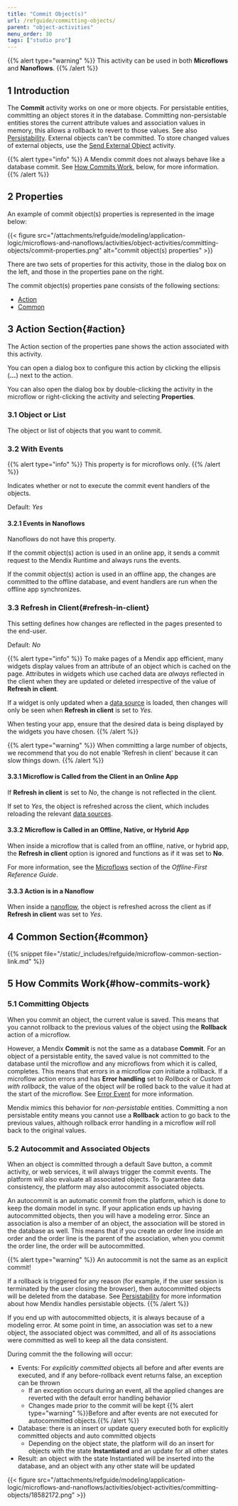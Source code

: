 ```yaml
---
title: "Commit Object(s)"
url: /refguide/committing-objects/
parent: "object-activities"
menu_order: 30
tags: ["studio pro"]
---
```


{{% alert type="warning" %}}
This activity can be used in both **Microflows** and **Nanoflows**.
{{% /alert %}}

## 1 Introduction

The **Commit** activity works on one or more objects. For persistable entities, committing an object stores it in the database. Committing non-persistable entities stores the current attribute values and association values in memory, this allows a rollback to revert to those values. See also [Persistability](/refguide/persistability/). External objects can't be committed. To store changed values of external objects, use the [Send External Object](/refguide/send-external-object/) activity.

{{% alert type="info" %}}
A Mendix commit does not always behave like a database commit. See [How Commits Work](#how-commits-work), below, for more information.
{{% /alert %}}

## 2 Properties

An example of commit object(s) properties is represented in the image below:

{{< figure src="/attachments/refguide/modeling/application-logic/microflows-and-nanoflows/activities/object-activities/committing-objects/commit-properties.png" alt="commit object(s) properties" >}}

There are two sets of properties for this activity, those in the dialog box on the left, and those in the properties pane on the right.

The commit object(s) properties pane consists of the following sections:

* [Action](#action)
* [Common](#common)

## 3 Action Section{#action}

The Action section of the properties pane shows the action associated with this activity.

You can open a dialog box to configure this action by clicking the ellipsis (**…**) next to the action.

You can also open the dialog box by double-clicking the activity in the microflow or right-clicking the activity and selecting **Properties**.

### 3.1 Object or List

The object or list of objects that you want to commit.

### 3.2 With Events

{{% alert type="info" %}}
This property is for microflows only.
{{% /alert %}}

Indicates whether or not to execute the commit event handlers of the objects.

Default: *Yes*

#### 3.2.1 Events in Nanoflows

Nanoflows do not have this property.

If the commit object(s) action is used in an online app, it sends a commit request to the Mendix Runtime and always runs the events.

If the commit object(s) action is used in an offline app, the changes are committed to the offline database, and event handlers are run when the offline app synchronizes.

### 3.3 Refresh in Client{#refresh-in-client}

This setting defines how changes are reflected in the pages presented to the end-user.

Default: *No*

{{% alert type="info" %}}
To make pages of a Mendix app efficient, many widgets display values from an attribute of an object which is cached on the page. Attributes in widgets which use cached data are *always* reflected in the client when they are updated or deleted irrespective of the value of **Refresh in client**.

If a widget is only updated when a [data source](/refguide/data-sources/) is loaded, then changes will only be seen when **Refresh in client** is set to *Yes*.

When testing your app, ensure that the desired data is being displayed by the widgets you have chosen.
{{% /alert %}}

{{% alert type="warning" %}}
When committing a large number of objects, we recommend that you do not enable 'Refresh in client' because it can slow things down.
{{% /alert %}}

#### 3.3.1 Microflow is Called from the Client in an Online App

If **Refresh in client** is set to *No*, the change is not reflected in the client.

If set to *Yes*, the object is refreshed across the client, which includes reloading the relevant [data sources](/refguide/data-sources/).

#### 3.3.2 Microflow is Called in an Offline, Native, or Hybrid App

When inside a microflow that is called from an offline, native, or hybrid app, the **Refresh in client** option is ignored and functions as if it was set to **No**.

For more information, see the [Microflows](/refguide/offline-first/#microflows) section of the *Offline-First Reference Guide*.

#### 3.3.3 Action is in a Nanoflow

When inside a [nanoflow](/refguide/nanoflows/), the object is refreshed across the client as if **Refresh in client** was set to *Yes*.

## 4 Common Section{#common}

{{% snippet file="/static/_includes/refguide/microflow-common-section-link.md" %}}

## 5 How Commits Work{#how-commits-work}

### 5.1 Committing Objects

When you commit an object, the current value is saved. This means that you cannot rollback to the previous values of the object using the **Rollback** action of a microflow.

However, a Mendix **Commit** is not the same as a database **Commit**. For an object of a persistable entity, the saved value is not committed to the database until the microflow and any microflows from which it is called, completes. This means that errors in a microflow *can* initiate a rollback. If a microflow action errors and has **Error handling** set to *Rollback* or *Custom with rollback*, the value of the object *will* be rolled back to the value it had at the start of the microflow. See [Error Event](/refguide/error-event/#errors-in-microflows) for more information.

Mendix mimics this behavior for *non-persistable* entities. Committing a non persistable entity means you cannot use a **Rollback** action to go back to the previous values, although rollback error handling in a microflow *will* roll back to the original values.

### 5.2 Autocommit and Associated Objects

When an object is committed through a default Save button, a commit activity, or web services, it will always trigger the commit events. The platform will also evaluate all associated objects. To guarantee data consistency, the platform may also autocommit associated objects.

An autocommit is an automatic commit from the platform, which is done to keep the domain model in sync. If your application ends up having autocommitted objects, then you will have a modeling error. Since an association is also a member of an object, the association will be stored in the database as well. This means that if you create an order line inside an order and the order line is the parent of the association, when you commit the order line, the order will be autocommitted.

{{% alert type="warning" %}}
An autocommit is not the same as an explicit commit!

If a rollback is triggered for any reason (for example, if the user session is terminated by the user closing the browser), then autocommitted objects will be deleted from the database. See [Persistability](/refguide/persistability/) for more information about how Mendix handles persistable objects.
{{% /alert %}}

If you end up with autocommitted objects, it is always because of a modeling error. At some point in time, an association was set to a new object, the associated object was committed, and all of its associations were committed as well to keep all the data consistent.

During commit the the following will occur:

* Events: For *explicitly committed* objects all before and after events are executed, and if any before-rollback event returns false, an exception can be thrown
	* If an exception occurs during an event, all the applied changes are reverted with the default error handling behavior
	* Changes made prior to the commit will be kept
		{{% alert type="warning" %}}Before and after events are not executed for autocommitted objects.{{% /alert %}}
* Database: there is an insert or update query executed both for explicitly committed objects and auto committed objects
	* Depending on the object state, the platform will do an insert for objects with the state **Instantiated** and an update for all other states
* Result: an object with the state Instantiated will be inserted into the database, and an object with any other state will be updated

{{< figure src="/attachments/refguide/modeling/application-logic/microflows-and-nanoflows/activities/object-activities/committing-objects/18582172.png" >}}
